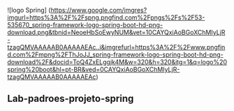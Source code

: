 ![logo Spring] (https://www.google.com/imgres?imgurl=https%3A%2F%2Fspng.pngfind.com%2Fpngs%2Fs%2F53-535670_spring-framework-logo-spring-boot-hd-png-download.png&tbnid=NeoeHbSoEwyNUM&vet=10CAYQxiAoBGoXChMIyLjR-tzagQMVAAAAAB0AAAAAEAc..i&imgrefurl=https%3A%2F%2Fwww.pngfind.com%2Fmpng%2FThJoJJ_spring-framework-logo-spring-boot-hd-png-download%2F&docid=ToQ4ZxELggjk4M&w=320&h=320&itg=1&q=logo%20spring%20boot&hl=pt-BR&ved=0CAYQxiAoBGoXChMIyLjR-tzagQMVAAAAAB0AAAAAEAc)

## Lab-padroes-projeto-spring
